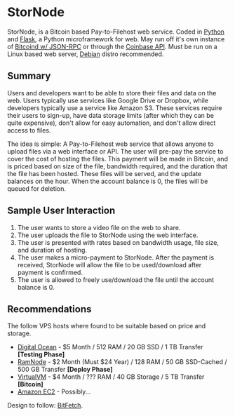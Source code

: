 StorNode
========

StorNode, is a Bitcoin based Pay-to-Filehost web service. Coded in [Python](http://python.org/) and  [Flask](http://flask.pocoo.org/), a Python microframework for web. May run off it's own instance of [Bitcoind w/ JSON-RPC](https://en.bitcoin.it/wiki/API_reference_(JSON-RPC)) or through the [Coinbase API](https://coinbase.com/docs/api/overview). Must be run on a Linux based web server, [Debian](http://www.debian.org/) distro recommended. 

## Summary ##

Users and developers want to be able to store their files and data on the web. Users typically use services like Google Drive or Dropbox, while developers typically use a service like Amazon S3. These services require their users to sign-up, have data storage limits (after which they can be quite expensive), don't allow for easy automation, and don't allow direct access to files. 

The idea is simple: A Pay-to-Filehost web service that allows anyone to upload files via a web interface or API. The user will pre-pay the service to cover the cost of hosting the files. This payment will be made in Bitcoin, and is priced based on size of the file, bandwidth required, and the duration that the file has been hosted. These files will be served, and the update balances on the hour. When the account balance is 0, the files will be queued for deletion. 

## Sample User Interaction ##

1. The user wants to store a video file on the web to share.
2. The user uploads the file to StorNode using the web interface.
3. The user is presented with rates based on bandwidth usage, file size, and duration of hosting. 
4. The user makes a micro-payment to StorNode. After the payment is received, StorNode will allow the file to be used/download after payment is confirmed.
5. The user is allowed to freely use/download the file until the account balance is 0. 

## Recommendations ##
The follow VPS hosts where found to be suitable based on price and storage. 

- [Digital Ocean](http://digitalocean.com) - $5 Month / 512 RAM / 20 GB SSD / 1 TB Transfer **[Testing Phase]**
- [RamNode](http://www.ramnode.com/) - $2 Month (Must $24 Year) / 128 RAM / 50 GB SSD-Cached / 500 GB Transfer **[Deploy Phase]**
- [VirtualVM](http://www.virtualvm.com/) - $4 Month / ??? RAM / 40 GB Storage / 5 TB Transfer **[Bitcoin]**
- [Amazon EC2](https://aws.amazon.com/ec2/) - Possibly...




Design to follow: [BitFetch](https://bitfetch.com/).


